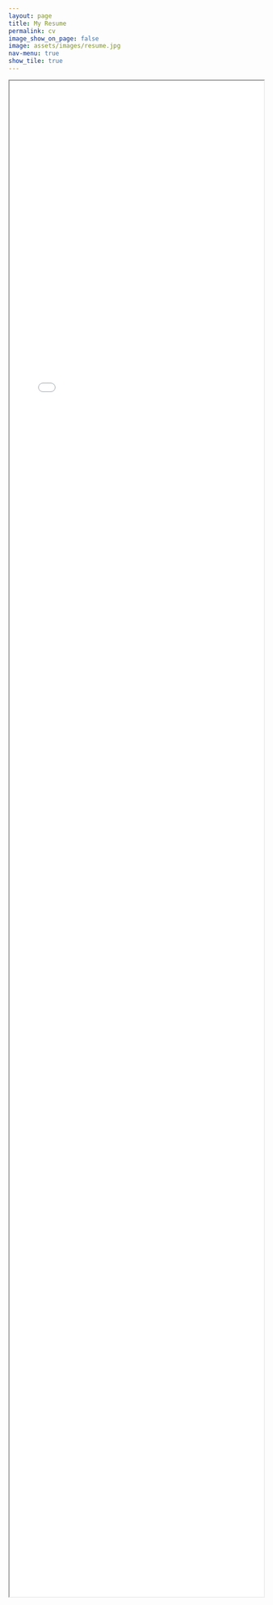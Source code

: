 ```yaml
---
layout: page
title: My Resume
permalink: cv
image_show_on_page: false
image: assets/images/resume.jpg
nav-menu: true
show_tile: true
---
```

<iframe src={{ site.url }}/assets/files/170070046.pdf" width="100%" height="3000px"> </iframe>

